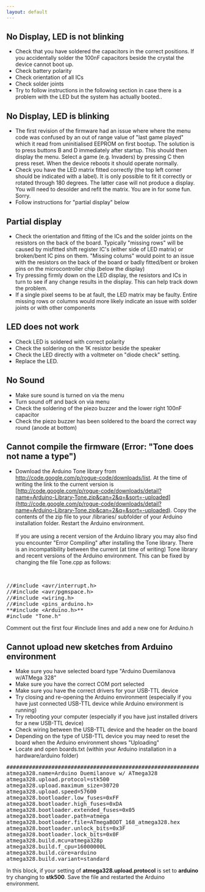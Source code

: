 ```yaml
---
layout: default
---
```

## No Display, LED is not blinking
* Check that you have soldered the capacitors in the correct positions. If you accidentally solder the 100nF capacitors beside the crystal the device cannot boot up.
* Check battery polarity 
* Check orientation of all ICs
* Check solder joints
* Try to follow instructions in the following section in case there is a problem with the LED but the system has actually booted..

## No Display, LED is blinking
* The first revision of the firmware had an issue where where the menu code was confused by an out of range value of "last game played" which it read from uninitialised EEPROM on first bootup. The solution is to press buttons B and D immediately after startup. This should then display the menu. Select a game (e.g. Invaders) by pressing C then press reset. When the device reboots it should operate normally.
* Check you have the LED matrix fitted correctly (the top left corner should be indicated with a label). It is only possible to fit it correctly or rotated through 180 degrees. The latter case will not produce a display. You will need to desolder and refit the matrix. You are in for some fun. Sorry.
* Follow instructions for "partial display" below

## Partial display
* Check the orientation and fitting of the ICs and the solder joints on the resistors on the back of the board. Typically "missing rows" will be caused by misfitted shift register IC's (either side of LED matrix) or broken/bent IC pins on them. "Missing colums" would point to an issue with the resistors on the back of the board or badly fitted/bent or broken pins on the microcontroller chip (below the display)
* Try pressing firmly down on the LED display, the resistors and ICs in turn to see if any change results in the display. This can help track down the problem.
* If a single pixel seems to be at fault, the LED matrix may be faulty. Entire missing rows or columns would more likely indicate an issue with solder joints or with other components 

## LED does not work
* Check LED is soldered with correct polarity
* Check the soldering on the 1K resistor beside the speaker
* Check the LED directly with a voltmeter on "diode check" setting. 
* Replace the LED.

## No Sound
* Make sure sound is turned on via the menu
* Turn sound off and back on via menu
* Check the soldering of the piezo buzzer and the lower right 100nF capacitor
* Check the piezo buzzer has been soldered to the board the correct way round (anode at bottom)

## Cannot compile the firmware (Error: "Tone does not name a type")
* Download the Arduino Tone library from http://code.google.com/p/rogue-code/downloads/list. At the time of writing the link to the current version is [http://code.google.com/p/rogue-code/downloads/detail?name=Arduino-Library-Tone.zip&can=2&q=&sort=-uploaded](http://code.google.com/p/rogue-code/downloads/detail?name=Arduino-Library-Tone.zip&can=2&q=&sort=-uploaded). Copy the contents of the zip file to your /libraries/ subfolder of your Arduino installation folder. Restart the Arduino environment.<br><br>
If you are using a recent version of the Arduino library you may also find you encounter "Error Compiling" after installing the Tone library. There is an incompatibility between the current (at time of writing) Tone library and recent versions of the Arduino environment. This can be fixed by changing the file Tone.cpp as follows:
<br>
<pre>
//#include &lt;avr/interrupt.h>
//#include &lt;avr/pgmspace.h>
//#include &lt;wiring.h>
//#include &lt;pins_arduino.h>
**#include &lt;Arduino.h>**
#include "Tone.h"
</pre>
Comment out the first four #include lines and add a new one for Arduino.h

## Cannot upload new sketches from Arduino environment
* Make sure you have selected board type "Arduino Duemilanova w/ATMega 328"
* Make sure you have the correct COM port selected
* Make sure you have the correct drivers for your USB-TTL device
* Try closing and re-opening the Arduino environment (especially if you have just connected USB-TTL device while Arduino environment is running)
* Try rebooting your computer (especially if you have just installed drivers for a new USB-TTL device)
* Check wiring between the USB-TTL device and the header on the board
* Depending on the type of USB-TTL device you may need to reset the board when the Arduino environment shows "Uploading"
* Locate and open boards.txt (within your Arduino installation in a hardware/arduino folder) 
<pre>
##############################################################
atmega328.name=Arduino Duemilanove w/ ATmega328
atmega328.upload.protocol=stk500
atmega328.upload.maximum_size=30720
atmega328.upload.speed=57600
atmega328.bootloader.low_fuses=0xFF
atmega328.bootloader.high_fuses=0xDA
atmega328.bootloader.extended_fuses=0x05
atmega328.bootloader.path=atmega
atmega328.bootloader.file=ATmegaBOOT_168_atmega328.hex
atmega328.bootloader.unlock_bits=0x3F
atmega328.bootloader.lock_bits=0x0F
atmega328.build.mcu=atmega328p
atmega328.build.f_cpu=16000000L
atmega328.build.core=arduino
atmega328.build.variant=standard
</pre>

In this block, if your setting of **atmega328.upload.protocol** is set to **arduino** try changing to **stk500**. Save the file and restarted the Arduino environment.